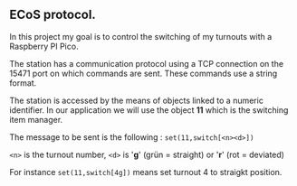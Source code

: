## ECoS protocol.

In this project my goal is to control the switching of my turnouts with a Raspberry PI Pico.

The station has a communication protocol using a TCP connection on the 15471 port on which commands are sent. These commands use a string format.

The station is accessed by the means of objects linked to a numeric identifier. In our application we will use the object **11** which is the switching item manager.

The message to be sent is the following : `set(11,switch[<n><d>])`

`<n>` is the turnout number, `<d>` is '**g**' (grün = straight) or '**r**' (rot = deviated)

For instance `set(11,switch[4g])` means set turnout 4 to straigkt position.


